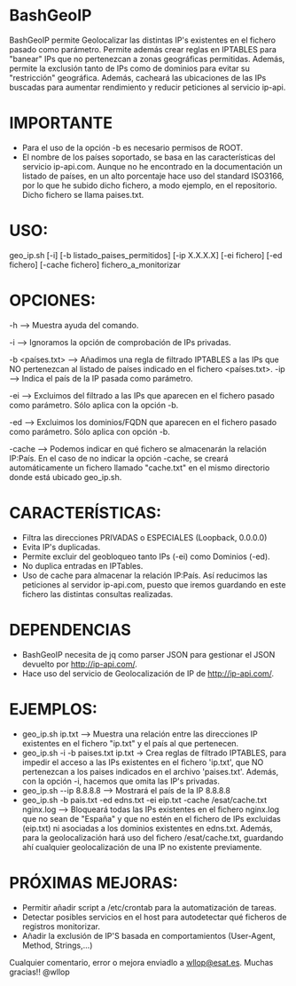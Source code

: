 # BashGeoIP      

BashGeoIP permite Geolocalizar las distintas IP's existentes en el fichero pasado como parámetro. 
Permite además crear reglas en IPTABLES para "banear"  IPs que no pertenezcan a zonas geográficas permitidas. Además, permite la exclusión tanto de IPs como de dominios para evitar su "restricción" geográfica.
Además, cacheará las ubicaciones de las IPs buscadas para aumentar rendimiento y reducir peticiones al servicio ip-api.
      

# IMPORTANTE
- Para el uso de la opción -b es necesario permisos de ROOT.
- El nombre de los países soportado, se basa en las características del servicio ip-api.com. Aunque no he encontrado en la documentación un listado de países, en un alto porcentaje hace uso del standard ISO3166, por lo que he subido dicho fichero, a modo ejemplo, en el repositorio. Dicho fichero se llama paises.txt.
 
# USO:
geo_ip.sh [-i] [-b listado_paises_permitidos] [-ip X.X.X.X] [-ei fichero] [-ed fichero] [-cache fichero] fichero_a_monitorizar 

# OPCIONES:
-h --> Muestra ayuda del comando.

-i --> Ignoramos la opción de comprobación de IPs privadas.

-b <países.txt> -->  Añadimos una regla de filtrado IPTABLES a las IPs que NO pertenezcan al listado de países indicado en el fichero <países.txt>.
-ip <ip> --> Indica el país de la IP pasada como parámetro.
      
-ei <fichero> --> Excluimos del filtrado a las IPs que aparecen en el fichero pasado como parámetro. Sólo aplica con la opción -b.
      
-ed <fichero> --> Excluimos los dominios/FQDN que aparecen en el fichero pasado como parámetro. Sólo aplica con opción -b.
      
-cache <fichero> --> Podemos indicar en qué fichero se almacenarán la relación IP:País. En el caso de no indicar la opción -cache, se creará automáticamente un fichero llamado "cache.txt" en el mismo directorio donde está ubicado geo_ip.sh.

      

# CARACTERÍSTICAS:
* Filtra las direcciones PRIVADAS o ESPECIALES (Loopback, 0.0.0.0)
* Evita IP's duplicadas.
* Permite excluir del geobloqueo tanto IPs (-ei) como Dominios (-ed).
* No duplica entradas en IPTables.
* Uso de cache para almacenar la relación IP:País. Así reducimos las peticiones al servidor ip-api.com, puesto que iremos guardando en este fichero las distintas consultas realizadas.


# DEPENDENCIAS
* BashGeoIP necesita de jq como parser JSON para gestionar el JSON devuelto por http://ip-api.com/.
* Hace uso del servicio de Geolocalización de IP de http://ip-api.com/.

# EJEMPLOS:
* geo_ip.sh ip.txt  --> Muestra una relación entre las direcciones IP existentes en el fichero "ip.txt" y el país al que pertenecen.
* geo_ip.sh -i -b paises.txt ip.txt -> Crea reglas de filtrado IPTABLES,  para impedir el acceso a las IPs existentes en el fichero 'ip.txt', que NO pertenezcan a los paises indicados en el archivo 'paises.txt'. Además, con la opción -i, hacemos que omita las IP's privadas.
* geo_ip.sh --ip 8.8.8.8 --> Mostrará el país de la IP 8.8.8.8
* geo_ip.sh -b pais.txt -ed edns.txt -ei eip.txt -cache /esat/cache.txt nginx.log --> Bloqueará todas las IPs existentes en el fichero nginx.log que no sean de "España" y que no estén en el fichero de IPs excluidas (eip.txt) ni asociadas a los dominios existentes en edns.txt. Además, para la geolocalización hará uso del fichero /esat/cache.txt, guardando ahí cualquier geolocalización de una IP no existente previamente.

# PRÓXIMAS MEJORAS:
* Permitir añadir script a /etc/crontab para la automatización de tareas.
* Detectar posibles servicios en el host para autodetectar qué ficheros de registros monitorizar.
* Añadir la exclusión de IP'S basada en comportamientos (User-Agent, Method, Strings,...)

Cualquier comentario, error o mejora enviadlo a wllop@esat.es. 
Muchas gracias!!
@wllop

